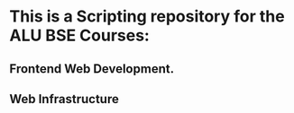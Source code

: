 # This is a Scripting repository for the ALU BSE Courses:
## Frontend Web Development.
## Web Infrastructure

